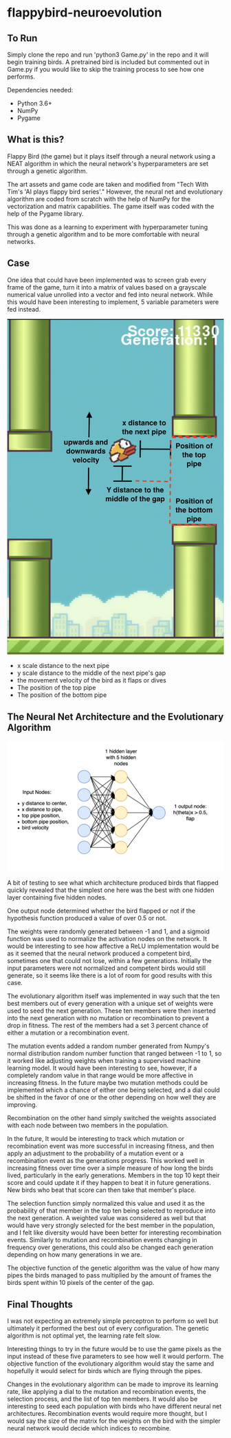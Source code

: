 # flappybird-neuroevolution

## To Run
Simply clone the repo and run 'python3 Game.py' in the repo and it will begin training birds. A pretrained bird is included but commented out in Game.py if you would like to skip the training process to see how one performs.

Dependencies needed:
- Python 3.6+
- NumPy
- Pygame

## What is this?
Flappy Bird (the game) but it plays itself through a neural network using a NEAT algorithm in which the neural network's hyperparameters are set through a genetic algorithm. 

The art assets and game code are taken and modified from "Tech With Tim's 'AI plays flappy bird series'." However, the neural net and evolutionary algorithm are coded from scratch with the help of NumPy for the vectorization and matrix capabilities. The game itself was coded with the help of the Pygame library.

This was done as a learning to experiment with hyperparameter tuning through a genetic algorithm and to be more comfortable with neural networks.

## Case
One idea that could have been implemented was to screen grab every frame of the game, turn it into a matrix of values based on a grayscale numerical value unrolled into a vector and fed into neural network. While this would have been interesting to implement, 5 variable parameters were fed instead.

![Image of parameters based on game](https://github.com/rxharja/flappybird-neuroevolution/blob/main/imgs/readme/Screen%20Shot%202020-10-04%20at%208.16.52%20PM.png)

- x scale distance to the next pipe
- y scale distance to the middle of the next pipe's gap
- the movement velocity of the bird as it flaps or dives
- The position of the top pipe
- The position of the bottom pipe

## The Neural Net Architecture and the Evolutionary Algorithm
![Neural Net Architecture](https://github.com/rxharja/flappybird-neuroevolution/blob/main/imgs/readme/Screen%20Shot%202020-10-04%20at%208.55.39%20PM.png)

A bit of testing to see what which architecture produced birds that flapped quickly revealed that the simplest one here was the best with one hidden layer containing five hidden nodes. 

One output node determined whether the bird flapped or not if the hypothesis function produced a value of over 0.5 or not. 

The weights were randomly generated between -1 and 1, and a sigmoid function was used to normalize the activation nodes on the network. It would be interesting to see how affective a ReLU implementation would be as it seemed that the neural network produced a competent bird, sometimes one that could not lose, within a few generations. Initially the input parameters were not normalized and competent birds would still generate, so it seems like there is a lot of room for good results with this case.

The evolutionary algorithm itself was implemented in way such that the ten best members out of every generation with a unique set of weights were used to seed the next generation. These ten members were then inserted into the next generation with no mutation or recombination to prevent a drop in fitness. The rest of the members had a set 3 percent chance of either a mutation or a recombination event.

The mutation events added a random number generated from Numpy's normal distribution random number function that ranged between -1 to 1, so it worked like adjusting weights when training a supervised machine learning model. It would have been interesting to see, however, if a completely random value in that range would be more affective in increasing fitness. In the future maybe two mutation methods could be implemented which a chance of either one being selected, and a dial could be shifted in the favor of one or the other depending on how well they are improving.

Recombination on the other hand simply switched the weights associated with each node between two members in the population. 

In the future, It would be interesting to track which mutation or recombination event was more successful in increasing fitness, and then apply an adjustment to the probability of a mutation event or a recombination event as the generations progress. This worked well in increasing fitness over time over a simple measure of how long the birds lived, particularly in the early generations. Members in the top 10 kept their score and could update it if they happen to beat it in future generations. New birds who beat that score can then take that member's place.

The selection function simply normalized this value and used it as the probability of that member in the top ten being selected to reproduce into the next generation. A weighted value was considered as well but that would have very strongly selected for the best member in the population, and I felt like diversity would have been better for interesting recombination events. Similarly to mutation and recombination events changing in frequency over generations, this could also be changed each generation depending on how many generations in we are. 

The objective function of the genetic algorithm was the value of how many pipes the birds managed to pass multiplied by the amount of frames the birds spent within 10 pixels of the center of the gap. 

## Final Thoughts
I was not expecting an extremely simple perceptron to perform so well but ultimately it performed the best out of every configuration. The genetic algorithm is not optimal yet, the learning rate felt slow.

Interesting things to try in the future would be to use the game pixels as the input instead of these five parameters to see how well it would perform. The objective function of the evolutionary algorithm would stay the same and hopefully it would select for birds which are flying through the pipes. 

Changes in the evolutionary algorithm can be made to improve its learning rate, like applying a dial to the mutation and recombination events, the selection process, and the list of top ten members. It would also be interesting to seed each population with birds who have different neural net architectures. Recombination events would require more thought, but I would say the size of the matrix for the weights on the bird with the simpler neural network would decide which indices to recombine. 
